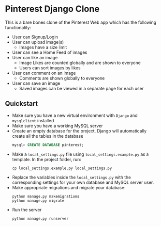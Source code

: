 # Pinterest Django Clone

This is a bare bones clone of the Pinterest Web app which has the following functionality:
- User can Signup/Login
- User can upload image(s)
    - Images have a size limit
- User can see a Home Feed of images
- User can like an image
    - Image Likes are counted globally and are shown to everyone
    - Users can sort images by likes
- User can comment on an image
    - Comments are shown globally to everyone
- User can save an image
    - Saved images can be viewed in a separate page for each user

## Quickstart
- Make sure you have a new virtual environment with `Django` and `mysqlclient` installed
- Make sure you have a working MySQL server
- Create an empty database for the project, Django will automatically create all the tables in the database
    ```sql
    mysql> CREATE DATABASE pinterest;
    ```
- Make a `local_settings.py` file using `local_settings.example.py` as a template. In the project folder, run:
    ```
    cp local_settings.example.py local_settings.py
    ```
- Replace the variables inside the `local_settings.py` with the corresponding settings for your own database and MySQL server user.
- Make appropriate migrations and migrate your database:
    ```
    python manage.py makemigrations
    python manage.py migrate
    ```
- Run the server
    ```
    python manage.py runserver
    ```

